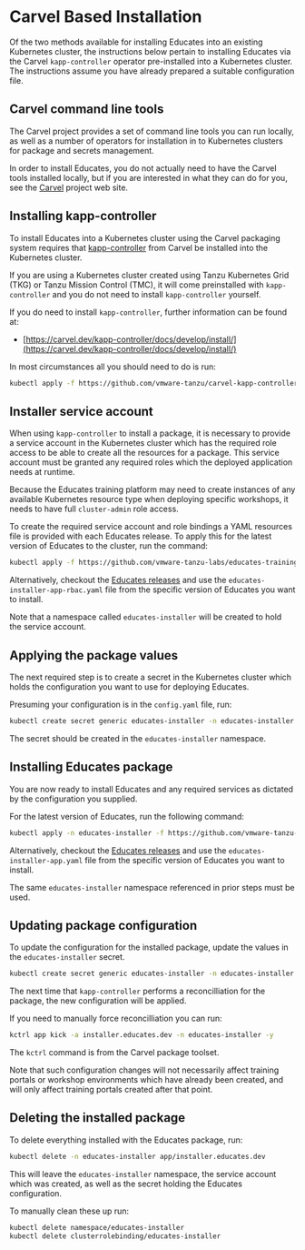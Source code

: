 Carvel Based Installation
=========================

Of the two methods available for installing Educates into an existing Kubernetes cluster, the instructions below pertain to installing Educates via the Carvel `kapp-controller` operator pre-installed into a Kubernetes cluster. The instructions assume you have already prepared a suitable configuration file.

Carvel command line tools
-------------------------

The Carvel project provides a set of command line tools you can run locally, as well as a number of operators for installation in to Kubernetes clusters for package and secrets management.

In order to install Educates, you do not actually need to have the Carvel tools installed locally, but if you are interested in what they can do for you, see the [Carvel](https://carvel.dev/) project web site.

Installing kapp-controller
--------------------------

To install Educates into a Kubernetes cluster using the Carvel packaging system requires that [kapp-controller](https://carvel.dev/kapp-controller/) from Carvel be installed into the Kubernetes cluster.

If you are using a Kubernetes cluster created using Tanzu Kubernetes Grid (TKG) or Tanzu Mission Control (TMC), it will come preinstalled with ``kapp-controller`` and you do not need to install ``kapp-controller`` yourself.

If you do need to install ``kapp-controller``, further information can be found at:

* [https://carvel.dev/kapp-controller/docs/develop/install/](https://carvel.dev/kapp-controller/docs/develop/install/)

In most circumstances all you should need to do is run:

```bash
kubectl apply -f https://github.com/vmware-tanzu/carvel-kapp-controller/releases/latest/download/release.yml
```

Installer service account
-------------------------

When using `kapp-controller` to install a package, it is necessary to provide a service account in the Kubernetes cluster which has the required role access to be able to create all the resources for a package. This service account must be granted any required roles which the deployed application needs at runtime.

Because the Educates training platform may need to create instances of any available Kubernetes resource type when deploying specific workshops, it needs to have full `cluster-admin` role access.

To create the required service account and role bindings a YAML resources file is provided with each Educates release. To apply this for the latest version of Educates to the cluster, run the command:

```bash
kubectl apply -f https://github.com/vmware-tanzu-labs/educates-training-platform/releases/latest/download/educates-installer-app-rbac.yaml
```

Alternatively, checkout the [Educates releases](https://github.com/vmware-tanzu-labs/educates-training-platform/releases) and use the `educates-installer-app-rbac.yaml` file from the specific version of Educates you want to install.

Note that a namespace called `educates-installer` will be created to hold the service account.

Applying the package values
---------------------------

The next required step is to create a secret in the Kubernetes cluster which holds the configuration you want to use for deploying Educates.

Presuming your configuration is in the `config.yaml` file, run:

```bash
kubectl create secret generic educates-installer -n educates-installer --from-file config.yaml --save-config
```

The secret should be created in the `educates-installer` namespace.

Installing Educates package
---------------------------

You are now ready to install Educates and any required services as dictated by the configuration you supplied.

For the latest version of Educates, run the following command:

```bash
kubectl apply -n educates-installer -f https://github.com/vmware-tanzu-labs/educates-training-platform/releases/latest/download/educates-installer-app.yaml
```

Alternatively, checkout the [Educates releases](https://github.com/vmware-tanzu-labs/educates-training-platform/releases) and use the `educates-installer-app.yaml` file from the specific version of Educates you want to install.

The same `educates-installer` namespace referenced in prior steps must be used.

Updating package configuration
------------------------------

To update the configuration for the installed package, update the values in the `educates-installer` secret.

```bash
kubectl create secret generic educates-installer -n educates-installer --from-file config.yaml --dry-run=client -o yaml | kubectl apply -f -
```

The next time that `kapp-controller` performs a reconcilliation for the package, the new configuration will be applied.

If you need to manually force reconcilliation you can run:

```bash
kctrl app kick -a installer.educates.dev -n educates-installer -y
```

The `kctrl` command is from the Carvel package toolset.

Note that such configuration changes will not necessarily affect training portals or workshop environments which have already been created, and will only affect training portals created after that point.

Deleting the installed package
------------------------------

To delete everything installed with the Educates package, run:

```bash
kubectl delete -n educates-installer app/installer.educates.dev
```

This will leave the `educates-installer` namespace, the service account which was created, as well as the secret holding the Educates configuration.

To manually clean these up run:

```bash
kubectl delete namespace/educates-installer
kubectl delete clusterrolebinding/educates-installer
```
